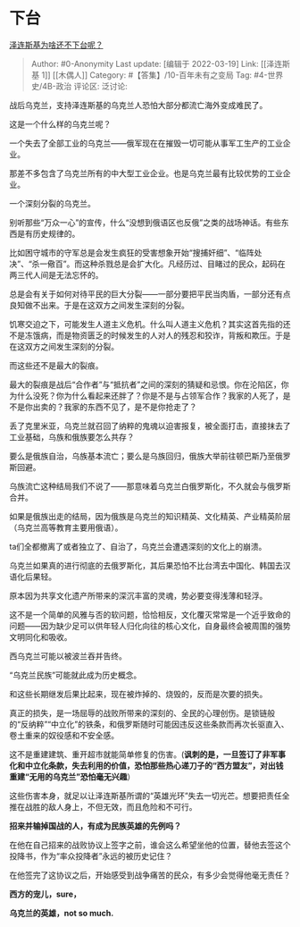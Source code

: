 # 下台
[泽连斯基为啥还不下台呢？](https://www.zhihu.com/question/519329938/answer/2396107259)

> Author: #0-Anonymity
> Last update: [编辑于 2022-03-19]
> Link: [[泽连斯基 1]] [[木偶人]]
> Category: #【答集】/10-百年未有之变局
> Tag: #4-世界史/4B-政治
> 评论区:
> 泛讨论:

战后乌克兰，支持泽连斯基的乌克兰人恐怕大部分都流亡海外变成难民了。

这是一个什么样的乌克兰呢？

一个失去了全部工业的乌克兰——俄军现在在摧毁一切可能从事军工生产的工业企业。

那差不多包含了乌克兰所有的中大型工业企业。也是乌克兰最有比较优势的工业企业。

一个深刻分裂的乌克兰。

别听那些“万众一心”的宣传，什么“没想到俄语区也反俄”之类的战场神话。有些东西是有历史规律的。

比如困守城市的守军总是会发生疯狂的受害想象开始“搜捕奸细”、“临阵处决”、“杀一儆百”。而这种杀戮总是会扩大化。凡经历过、目睹过的民众，起码在两三代人间是无法忘怀的。

总是会有关于如何对待平民的巨大分裂——一部分要把平民当肉盾，一部分还有点良知做不出来。于是在这双方之间发生深刻的分裂。

饥寒交迫之下，可能发生人道主义危机。什么叫人道主义危机？其实这首先指的还不是冻饿病，而是物资匮乏的时候发生的人对人的残忍和狡诈，背叛和欺压。于是在这双方之间发生深刻的分裂。

而这些还不是最大的裂痕。

最大的裂痕是战后“合作者”与“抵抗者”之间的深刻的猜疑和忌恨。你在沦陷区，你为什么没死？你为什么看起来还胖了？你是不是与占领军合作？我家的人死了，是不是你出卖的？我家的东西不见了，是不是你抢走了？

丢了克里米亚，乌克兰就召回了纳粹的鬼魂以迫害报复，被全面打击，直接抹去了工业基础，乌族和俄族要怎么共存？

要么是俄族自治，乌族基本流亡；要么是乌族回归，俄族大举前往顿巴斯乃至俄罗斯回避。

乌族流亡这种结局我们不说了——那意味着乌克兰白俄罗斯化，不久就会与俄罗斯合并。

如果是俄族出走的结局，因为俄族是乌克兰的知识精英、文化精英、产业精英阶层（乌克兰高等教育主要用俄语）。

ta们全都撤离了或者独立了、自治了，乌克兰会遭遇深刻的文化上的崩溃。

乌克兰如果真的进行彻底的去俄罗斯化，其后果恐怕不比台湾去中国化、韩国去汉语化后果轻。

原本因为共享文化遗产所带来的深沉丰富的灵魂，势必要变得浅薄和轻浮。

这不是一个简单的风雅与否的软问题，恰恰相反，文化覆灭常常是一个近乎致命的问题——因为缺少足可以供年轻人归化向往的核心文化，自身最终会被周围的强势文明同化和吸收。

西乌克兰可能以被波兰吞并告终。

“乌克兰民族”可能就此成为历史概念。

和这些长期继发后果比起来，现在被炸掉的、烧毁的，反而是次要的损失。

真正的损失，是一场屈辱的战败所带来的深刻的、全民的心理创伤。是锁链般的“反纳粹”“中立化”的铁条，和俄罗斯随时可能因违反这些条款而再次长驱直入、卷土重来的奴役感和不安全感。

这不是重建建筑、重开超市就能简单修复的伤害。(**讽刺的是，一旦签订了非军事化和中立化条款，失去利用的价值，恐怕那些热心递刀子的“西方盟友”，对出钱重建“无用的乌克兰”恐怕毫无兴趣**）

这些伤害本身，就足以让泽连斯基所谓的“英雄光环”失去一切光芒。想要把责任全推在战胜的敌人身上，不但无效，而且危险和不可行。

**招来并输掉国战的人，有成为民族英雄的先例吗？**

在他在自己招来的战败协议上签字之前，谁会这么希望坐他的位置，替他去签这个投降书，作为“率众投降者”永远的被历史记住？

在他签完了这协议之后，开始感受到战争痛苦的民众，有多少会觉得他毫无责任？

**西方的宠儿，sure，**

**乌克兰的英雄，not so much.**
